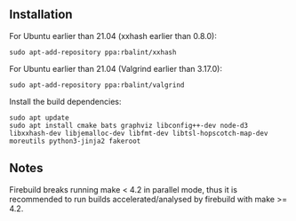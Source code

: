 ## Installation

For Ubuntu earlier than 21.04 (xxhash earlier than 0.8.0):

    sudo apt-add-repository ppa:rbalint/xxhash
    
For Ubuntu earlier than 21.04 (Valgrind earlier than 3.17.0):

    sudo apt-add-repository ppa:rbalint/valgrind

Install the build dependencies:

    sudo apt update
    sudo apt install cmake bats graphviz libconfig++-dev node-d3 libxxhash-dev libjemalloc-dev libfmt-dev libtsl-hopscotch-map-dev moreutils python3-jinja2 fakeroot

## Notes

 Firebuild breaks running make < 4.2 in parallel mode, thus it is recommended
 to run builds accelerated/analysed by firebuild with make >= 4.2.

